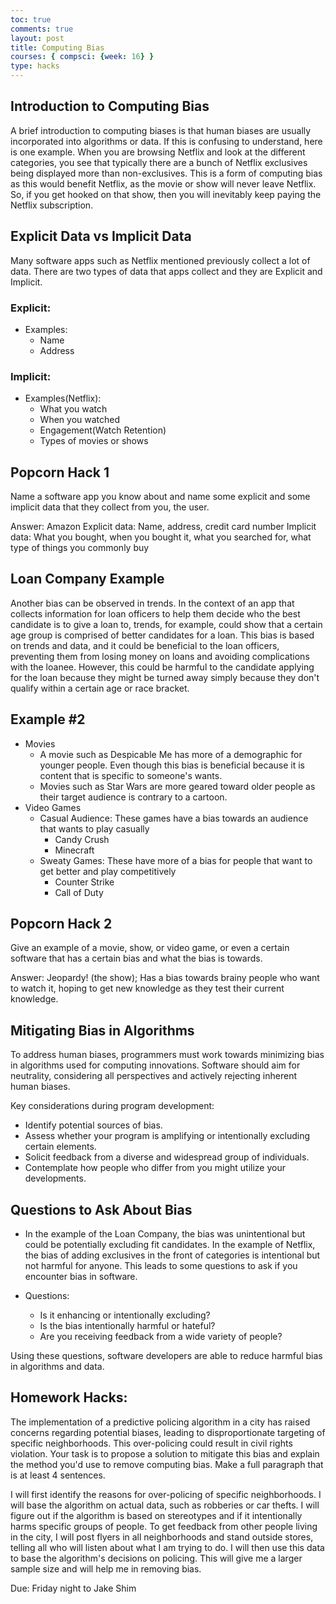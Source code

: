 ```yaml
---
toc: true
comments: true
layout: post
title: Computing Bias
courses: { compsci: {week: 16} }
type: hacks
---
```


## Introduction to Computing Bias
A brief introduction to computing biases is that human biases are usually incorporated into algorithms or data. If this is confusing to understand, here is one example. When you are browsing Netflix and look at the different categories, you see that typically there are a bunch of Netflix exclusives being displayed more than non-exclusives. This is a form of computing bias as this would benefit Netflix, as the movie or show will never leave Netflix. So, if you get hooked on that show, then you will inevitably keep paying the Netflix subscription.

## Explicit Data vs Implicit Data
Many software apps such as Netflix mentioned previously collect a lot of data. There are two types of data that apps collect and they are Explicit and Implicit.

### Explicit:
- Examples:
  - Name
  - Address

### Implicit:
- Examples(Netflix):
  - What you watch
  - When you watched
  - Engagement(Watch Retention)
  - Types of movies or shows

## Popcorn Hack 1
Name a software app you know about and name some explicit and some implicit data that they collect from you, the user.

Answer: Amazon
Explicit data: Name, address, credit card number
Implicit data: What you bought, when you bought it, what you searched for, what type of things you commonly buy

## Loan Company Example
Another bias can be observed in trends. In the context of an app that collects information for loan officers to help them decide who the best candidate is to give a loan to, trends, for example, could show that a certain age group is comprised of better candidates for a loan. This bias is based on trends and data, and it could be beneficial to the loan officers, preventing them from losing money on loans and avoiding complications with the loanee. However, this could be harmful to the candidate applying for the loan because they might be turned away simply because they don't qualify within a certain age or race bracket.

## Example #2
- Movies
  - A movie such as Despicable Me has more of a demographic for younger people. Even though this bias is beneficial because it is content that is specific to someone's wants.
  - Movies such as Star Wars are more geared toward older people as their target audience is contrary to a cartoon.
- Video Games
  - Casual Audience: These games have a bias towards an audience that wants to play casually
    - Candy Crush
    - Minecraft
  - Sweaty Games: These have more of a bias for people that want to get better and play competitively
    - Counter Strike
    - Call of Duty

## Popcorn Hack 2
Give an example of a movie, show, or video game, or even a certain software that has a certain bias and what the bias is towards.

Answer: Jeopardy! (the show); Has a bias towards brainy people who want to watch it, hoping to get new knowledge as they test their current knowledge.

## Mitigating Bias in Algorithms

To address human biases, programmers must work towards minimizing bias in algorithms used for computing innovations. Software should aim for neutrality, considering all perspectives and actively rejecting inherent human biases.

Key considerations during program development:

- Identify potential sources of bias.
- Assess whether your program is amplifying or intentionally excluding certain elements.
- Solicit feedback from a diverse and widespread group of individuals.
- Contemplate how people who differ from you might utilize your developments.

## Questions to Ask About Bias

- In the example of the Loan Company, the bias was unintentional but could be potentially excluding fit candidates. In the example of Netflix, the bias of adding exclusives in the front of categories is intentional but not harmful for anyone. This leads to some questions to ask if you encounter bias in software.

- Questions:
  - Is it enhancing or intentionally excluding?
  - Is the bias intentionally harmful or hateful?
  - Are you receiving feedback from a wide variety of people?

Using these questions, software developers are able to reduce harmful bias in algorithms and data.

## Homework Hacks:
The implementation of a predictive policing algorithm in a city has raised concerns regarding potential biases, leading to disproportionate targeting of specific neighborhoods. This over-policing could result in civil rights violation. Your task is to propose a solution to mitigate this bias and explain the method you'd use to remove computing bias. Make a full paragraph that is at least 4 sentences.

I will first identify the reasons for over-policing of specific neighborhoods. I will base the algorithm on actual data, such as robberies or car thefts. I will figure out if the algorithm is based on stereotypes and if it intentionally harms specific groups of people. To get feedback from other people living in the city, I will post flyers in all neighborhoods and stand outside stores, telling all who will listen about what I am trying to do. I will then use this data to base the algorithm's decisions on policing. This will give me a larger sample size and will help me in removing bias.

Due: Friday night to Jake Shim